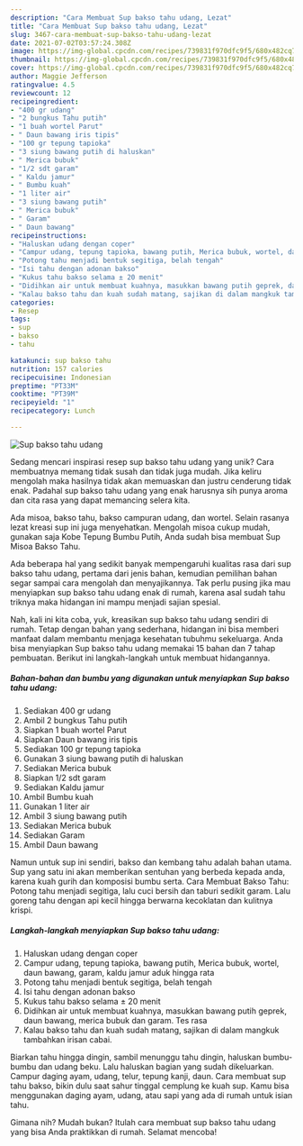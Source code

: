 ```yaml
---
description: "Cara Membuat Sup bakso tahu udang, Lezat"
title: "Cara Membuat Sup bakso tahu udang, Lezat"
slug: 3467-cara-membuat-sup-bakso-tahu-udang-lezat
date: 2021-07-02T03:57:24.308Z
image: https://img-global.cpcdn.com/recipes/739831f970dfc9f5/680x482cq70/sup-bakso-tahu-udang-foto-resep-utama.jpg
thumbnail: https://img-global.cpcdn.com/recipes/739831f970dfc9f5/680x482cq70/sup-bakso-tahu-udang-foto-resep-utama.jpg
cover: https://img-global.cpcdn.com/recipes/739831f970dfc9f5/680x482cq70/sup-bakso-tahu-udang-foto-resep-utama.jpg
author: Maggie Jefferson
ratingvalue: 4.5
reviewcount: 12
recipeingredient:
- "400 gr udang"
- "2 bungkus Tahu putih"
- "1 buah wortel Parut"
- " Daun bawang iris tipis"
- "100 gr tepung tapioka"
- "3 siung bawang putih di haluskan"
- " Merica bubuk"
- "1/2 sdt garam"
- " Kaldu jamur"
- " Bumbu kuah"
- "1 liter air"
- "3 siung bawang putih"
- " Merica bubuk"
- " Garam"
- " Daun bawang"
recipeinstructions:
- "Haluskan udang dengan coper"
- "Campur udang, tepung tapioka, bawang putih, Merica bubuk, wortel, daun bawang, garam, kaldu jamur aduk hingga rata"
- "Potong tahu menjadi bentuk segitiga, belah tengah"
- "Isi tahu dengan adonan bakso"
- "Kukus tahu bakso selama ± 20 menit"
- "Didihkan air untuk membuat kuahnya, masukkan bawang putih geprek, daun bawang, merica bubuk dan garam. Tes rasa"
- "Kalau bakso tahu dan kuah sudah matang, sajikan di dalam mangkuk tambahkan irisan cabai."
categories:
- Resep
tags:
- sup
- bakso
- tahu

katakunci: sup bakso tahu 
nutrition: 157 calories
recipecuisine: Indonesian
preptime: "PT33M"
cooktime: "PT39M"
recipeyield: "1"
recipecategory: Lunch

---
```



![Sup bakso tahu udang](https://img-global.cpcdn.com/recipes/739831f970dfc9f5/680x482cq70/sup-bakso-tahu-udang-foto-resep-utama.jpg)

Sedang mencari inspirasi resep sup bakso tahu udang yang unik? Cara membuatnya memang tidak susah dan tidak juga mudah. Jika keliru mengolah maka hasilnya tidak akan memuaskan dan justru cenderung tidak enak. Padahal sup bakso tahu udang yang enak harusnya sih punya aroma dan cita rasa yang dapat memancing selera kita.

Ada misoa, bakso tahu, bakso campuran udang, dan wortel. Selain rasanya lezat kreasi sup ini juga menyehatkan. Mengolah misoa cukup mudah, gunakan saja Kobe Tepung Bumbu Putih, Anda sudah bisa membuat Sup Misoa Bakso Tahu.

Ada beberapa hal yang sedikit banyak mempengaruhi kualitas rasa dari sup bakso tahu udang, pertama dari jenis bahan, kemudian pemilihan bahan segar sampai cara mengolah dan menyajikannya. Tak perlu pusing jika mau menyiapkan sup bakso tahu udang enak di rumah, karena asal sudah tahu triknya maka hidangan ini mampu menjadi sajian spesial.


Nah, kali ini kita coba, yuk, kreasikan sup bakso tahu udang sendiri di rumah. Tetap dengan bahan yang sederhana, hidangan ini bisa memberi manfaat dalam membantu menjaga kesehatan tubuhmu sekeluarga. Anda bisa menyiapkan Sup bakso tahu udang memakai 15 bahan dan 7 tahap pembuatan. Berikut ini langkah-langkah untuk membuat hidangannya.

<!--inarticleads1-->

##### Bahan-bahan dan bumbu yang digunakan untuk menyiapkan Sup bakso tahu udang:

1. Sediakan 400 gr udang
1. Ambil 2 bungkus Tahu putih
1. Siapkan 1 buah wortel Parut
1. Siapkan  Daun bawang iris tipis
1. Sediakan 100 gr tepung tapioka
1. Gunakan 3 siung bawang putih di haluskan
1. Sediakan  Merica bubuk
1. Siapkan 1/2 sdt garam
1. Sediakan  Kaldu jamur
1. Ambil  Bumbu kuah
1. Gunakan 1 liter air
1. Ambil 3 siung bawang putih
1. Sediakan  Merica bubuk
1. Sediakan  Garam
1. Ambil  Daun bawang


Namun untuk sup ini sendiri, bakso dan kembang tahu adalah bahan utama. Sup yang satu ini akan memberikan sentuhan yang berbeda kepada anda, karena kuah gurih dan komposisi bumbu serta. Cara Membuat Bakso Tahu: Potong tahu menjadi segitiga, lalu cuci bersih dan taburi sedikit garam. Lalu goreng tahu dengan api kecil hingga berwarna kecoklatan dan kulitnya krispi. 

<!--inarticleads2-->

##### Langkah-langkah menyiapkan Sup bakso tahu udang:

1. Haluskan udang dengan coper
1. Campur udang, tepung tapioka, bawang putih, Merica bubuk, wortel, daun bawang, garam, kaldu jamur aduk hingga rata
1. Potong tahu menjadi bentuk segitiga, belah tengah
1. Isi tahu dengan adonan bakso
1. Kukus tahu bakso selama ± 20 menit
1. Didihkan air untuk membuat kuahnya, masukkan bawang putih geprek, daun bawang, merica bubuk dan garam. Tes rasa
1. Kalau bakso tahu dan kuah sudah matang, sajikan di dalam mangkuk tambahkan irisan cabai.


Biarkan tahu hingga dingin, sambil menunggu tahu dingin, haluskan bumbu-bumbu dan udang beku. Lalu haluskan bagian yang sudah dikeluarkan. Campur daging ayam, udang, telur, tepung kanji, daun. Cara membuat sup tahu bakso, bikin dulu saat sahur tinggal cemplung ke kuah sup. Kamu bisa menggunakan daging ayam, udang, atau sapi yang ada di rumah untuk isian tahu. 

Gimana nih? Mudah bukan? Itulah cara membuat sup bakso tahu udang yang bisa Anda praktikkan di rumah. Selamat mencoba!
